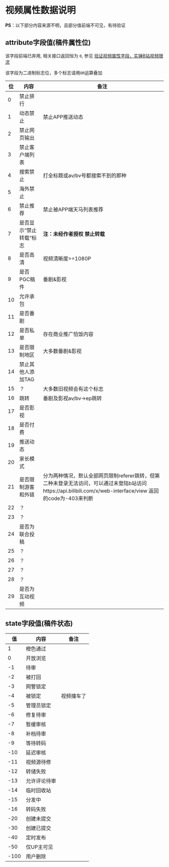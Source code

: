 # 视频属性数据说明

**PS**：以下部分内容来源不明，且部分值前端不可见，有待验证

## attribute字段值(稿件属性位)

该字段前端已弃用, 相关接口返回恒为 `0`, 参见 [验证视频属性字段，实锤B站视频限流](https://shakaianee.top/archives/9/)

该字段为二进制标志位，多个标志请用`OR`运算叠加

| 位   | 内容                   | 备注                                                         |
| ---- | ---------------------- | ------------------------------------------------------------ |
| 0    | 禁止排行               |                                                              |
| 1    | 动态禁止               | 禁止APP推送动态                                              |
| 2    | 禁止网页输出           |                                                              |
| 3    | 禁止客户端列表         |                                                              |
| 4    | 搜索禁止               | 打全标题或av/bv号都搜索不到的那种                            |
| 5    | 海外禁止               |                                                              |
| 6    | 禁止推荐               | 禁止被APP端天马列表推荐                                      |
| 7    | 是否显示“禁止转载“标志 | **注：未经作者授权 禁止转载**                                |
| 8    | 是否高清               | 视频清晰度>=1080P                                            |
| 9    | 是否PGC稿件            | 番剧&影视                                                    |
| 10   | 允许承包               |                                                              |
| 11   | 是否番剧               |                                                              |
| 12   | 是否私单               | 存在商业推广恰饭内容                                         |
| 13   | 是否限制地区           | 大多数番剧&影视                                              |
| 14   | 禁止其他人添加TAG      |                                                              |
| 15   | ？                     | 大多数旧视频会有这个标志                                     |
| 16   | 跳转                   | 番剧及影视av/bv->ep跳转                                      |
| 17   | 是否影视               |                                                              |
| 18   | 是否付费               |                                                              |
| 19   | 推送动态               |                                                              |
| 20   | 家长模式               |                                                              |
| 21   | 是否限制游客和外链     | 分为两种情况，默认全部网页限制referer跳转，但第二种未登录无法访问，可以通过未登陆b站访问https://api.bilibili.com/x/web-interface/view 返回的code为-403来判断 |
| 22   | ？                     |                                                              |
| 23   | ？                     |                                                              |
| 24   | 是否为联合投稿         |                                                              |
| 25   | ？                     |                                                              |
| 26   | ？                     |                                                              |
| 27   | ？                     |                                                              |
| 28   | ？                     |                                                              |
| 29   | 是否为互动视频         |                                                              |

## state字段值(稿件状态)

| 值   | 内容         | 备注       |
| ---- | ------------ | ---------- |
| 1    | 橙色通过     |            |
| 0    | 开放浏览     |            |
| -1   | 待审         |            |
| -2   | 被打回       |            |
| -3   | 网警锁定     |            |
| -4   | 被锁定       | 视频撞车了 |
| -5   | 管理员锁定   |            |
| -6   | 修复待审     |            |
| -7   | 暂缓审核     |            |
| -8   | 补档待审     |            |
| -9   | 等待转码     |            |
| -10  | 延迟审核     |            |
| -11  | 视频源待修   |            |
| -12  | 转储失败     |            |
| -13  | 允许评论待审 |            |
| -14  | 临时回收站   |            |
| -15  | 分发中       |            |
| -16  | 转码失败     |            |
| -20  | 创建未提交   |            |
| -30  | 创建已提交   |            |
| -40  | 定时发布     |            |
| -50  | 仅UP主可见   |            |
| -100 | 用户删除     |            |

